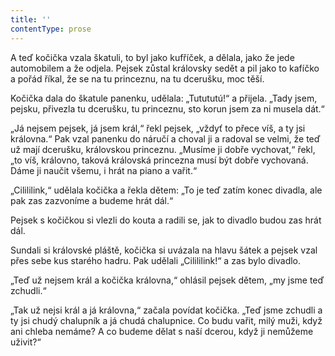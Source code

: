 ```yaml
---
title: ''
contentType: prose
---
```


A teď kočička vzala škatuli, to byl jako kufříček, a dělala, jako že jede automobilem a že odjela. Pejsek zůstal královsky sedět a pil jako to kafíčko a pořád říkal, že se na tu princeznu, na tu dcerušku, moc těší.

Kočička dala do škatule panenku, udělala: „Tutututú!“ a přijela. „Tady jsem, pejsku, přivezla tu dcerušku, tu princeznu, sto korun jsem za ni musela dát.“

„Já nejsem pejsek, já jsem král,“ řekl pejsek, „vždyť to přece víš, a ty jsi královna.“ Pak vzal panenku do náručí a choval ji a radoval se velmi, že teď už mají dcerušku, královskou princeznu. „Musíme ji dobře vychovat,“ řekl, „to víš, královno, taková královská princezna musí být dobře vychovaná. Dáme ji naučit všemu, i hrát na piano a vařit.“

„Cilililink,“ udělala kočička a řekla dětem: „To je teď zatím konec divadla, ale pak zas zazvoníme a budeme hrát dál.“

Pejsek s kočičkou si vlezli do kouta a radili se, jak to divadlo budou zas hrát dál.

Sundali si královské pláště, kočička si uvázala na hlavu šátek a pejsek vzal přes sebe kus starého hadru. Pak udělali „Cilililink!“ a zas bylo divadlo.

„Teď už nejsem král a kočička královna,“ ohlásil pejsek dětem, „my jsme teď zchudli.“

„Tak už nejsi král a já královna,“ začala povídat kočička. „Teď jsme zchudli a ty jsi chudý chalupník a já chudá chalupnice. Co budu vařit, milý muži, když ani chleba nemáme? A co budeme dělat s naší dcerou, když ji nemůžeme uživit?“
